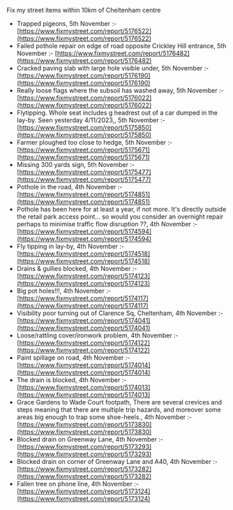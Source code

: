 Fix my street items within 10km of Cheltenham centre

<!-- fix_marker starts -->

- Trapped pigeons, 5th November :- [https://www.fixmystreet.com/report/5176522](https://www.fixmystreet.com/report/5176522)
- Failed pothole repair on edge of road opposite Crickley Hill entrance, 5th November :- [https://www.fixmystreet.com/report/5176482](https://www.fixmystreet.com/report/5176482)
- Cracked paving slab with large hole visible under, 5th November :- [https://www.fixmystreet.com/report/5176190](https://www.fixmystreet.com/report/5176190)
- Really loose flags where the subsoil has washed away, 5th November :- [https://www.fixmystreet.com/report/5176022](https://www.fixmystreet.com/report/5176022)
- Flytipping. Whole seat includes g headrest out of a car dumped in the lay-by. Seen yesterday 4/11/2023,, 5th November :- [https://www.fixmystreet.com/report/5175850](https://www.fixmystreet.com/report/5175850)
- Farmer ploughed too close to hedge, 5th November :- [https://www.fixmystreet.com/report/5175671](https://www.fixmystreet.com/report/5175671)
- Missing 300 yards sign, 5th November :- [https://www.fixmystreet.com/report/5175477](https://www.fixmystreet.com/report/5175477)
- Pothole in the road, 4th November :- [https://www.fixmystreet.com/report/5174851](https://www.fixmystreet.com/report/5174851)
- Pothole has been here for at least a year, if not more. It's directly outside the retail park access point... so would you consider an overnight repair perhaps to minimise traffic flow disruption ??, 4th November :- [https://www.fixmystreet.com/report/5174594](https://www.fixmystreet.com/report/5174594)
- Fly tipping in lay-by, 4th November :- [https://www.fixmystreet.com/report/5174518](https://www.fixmystreet.com/report/5174518)
- Drains & gullies blocked, 4th November :- [https://www.fixmystreet.com/report/5174123](https://www.fixmystreet.com/report/5174123)
- Big pot holes!!!, 4th November :- [https://www.fixmystreet.com/report/5174117](https://www.fixmystreet.com/report/5174117)
- Visibility poor turning out of Clarence Sq, Cheltenham, 4th November :- [https://www.fixmystreet.com/report/5174041](https://www.fixmystreet.com/report/5174041)
- Loose/rattling cover/ironwork problem, 4th November :- [https://www.fixmystreet.com/report/5174122](https://www.fixmystreet.com/report/5174122)
- Paint spillage on road, 4th November :- [https://www.fixmystreet.com/report/5174014](https://www.fixmystreet.com/report/5174014)
- The drain is blocked, 4th November :- [https://www.fixmystreet.com/report/5174013](https://www.fixmystreet.com/report/5174013)
- Grace Gardens to Wade Court footpath, There are several crevices and steps meaning that there are multiple trip hazards, and moreover some areas big enough to trap some shoe-heels., 4th November :- [https://www.fixmystreet.com/report/5173830](https://www.fixmystreet.com/report/5173830)
- Blocked drain on Greenway Lane, 4th November :- [https://www.fixmystreet.com/report/5173293](https://www.fixmystreet.com/report/5173293)
- Blocked drain on corner of Greenway Lane and A40, 4th November :- [https://www.fixmystreet.com/report/5173282](https://www.fixmystreet.com/report/5173282)
- Fallen tree on phone line, 4th November :- [https://www.fixmystreet.com/report/5173124](https://www.fixmystreet.com/report/5173124)

<!-- fix_marker ends -->